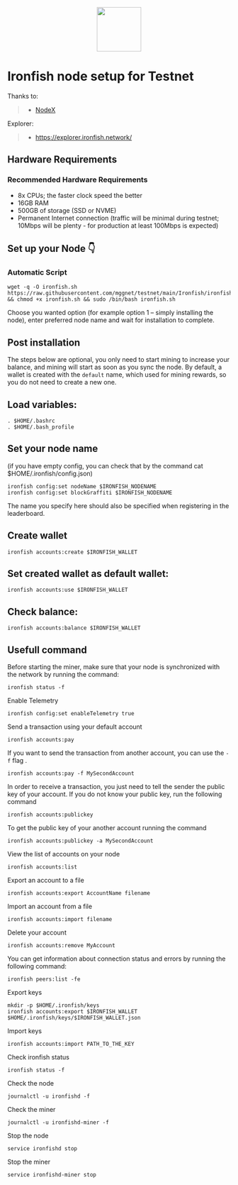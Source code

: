 <p align="center">
  <img height="100" height="auto" src="https://ironfish.network/img/logo.svg">
</p>

# Ironfish node setup for Testnet

Thanks to:
>- [NodeX](https://github.com/nodexcapital)

Explorer:
>-  https://explorer.ironfish.network/
## Hardware Requirements

### Recommended Hardware Requirements 
 - 8x CPUs; the faster clock speed the better
 - 16GB RAM
 - 500GB of storage (SSD or NVME)
 - Permanent Internet connection (traffic will be minimal during testnet; 10Mbps will be plenty - for production at least 100Mbps is expected)

## Set up your Node 👇
### Automatic Script
```
wget -q -O ironfish.sh https://raw.githubusercontent.com/mggnet/testnet/main/Ironfish/ironfish.sh && chmod +x ironfish.sh && sudo /bin/bash ironfish.sh
```
Choose you wanted option (for example option 1 – simply installing the node), enter preferred node name and wait for installation to complete.

## Post installation
The steps below are optional, you only need to start mining to increase your balance, and mining will start as soon as you sync the node. By default, a wallet is created with the `default` name, which used for mining rewards, so you do not need to create a new one.


## Load variables:
```
. $HOME/.bashrc
. $HOME/.bash_profile
```

## Set your node name 
(if you have empty config, you can check that by the command cat $HOME/.ironfish/config.json)

```
ironfish config:set nodeName $IRONFISH_NODENAME
ironfish config:set blockGraffiti $IRONFISH_NODENAME
```
The name you specify here should also be specified when registering in the leaderboard.

## Create wallet
```
ironfish accounts:create $IRONFISH_WALLET
```

## Set created wallet as default wallet:
```
ironfish accounts:use $IRONFISH_WALLET
```

## Check balance:
```
ironfish accounts:balance $IRONFISH_WALLET
```

## Usefull command
Before starting the miner, make sure that your node is synchronized with the network by running the command:
```
ironfish status -f
```
Enable Telemetry
```
ironfish config:set enableTelemetry true
```
Send a transaction using your default account
```
ironfish accounts:pay
```
If you want to send the transaction from another account, you can use the `-f` flag
.
```
ironfish accounts:pay -f MySecondAccount
```
In order to receive a transaction, you just need to tell the sender the public key of your account. If you do not know your public key, run the following command
```
ironfish accounts:publickey
```
To get the public key of your another account running the command
```
ironfish accounts:publickey -a MySecondAccount
```
View the list of accounts on your node
```
ironfish accounts:list
```
Export an account to a file
```
ironfish accounts:export AccountName filename
```
Import an account from a file
```
ironfish accounts:import filename
```
Delete your account
```
ironfish accounts:remove MyAccount
```
You can get information about connection status and errors by running the following command:
```
ironfish peers:list -fe
```
Export keys
```
mkdir -p $HOME/.ironfish/keys
ironfish accounts:export $IRONFISH_WALLET $HOME/.ironfish/keys/$IRONFISH_WALLET.json
```
Import keys
```
ironfish accounts:import PATH_TO_THE_KEY
```
Check ironfish status
```
ironfish status -f
```
Check the node
```
journalctl -u ironfishd -f
```
Check the miner
```
journalctl -u ironfishd-miner -f
```
Stop the node
```
service ironfishd stop
```
Stop the miner
```
service ironfishd-miner stop
```


